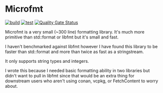 # Microfmt

[![build](https://github.com/jeremy-rifkin/microfmt/actions/workflows/build.yml/badge.svg)](https://github.com/jeremy-rifkin/microfmt/actions/workflows/build.yml)
[![test](https://github.com/jeremy-rifkin/microfmt/actions/workflows/test.yml/badge.svg)](https://github.com/jeremy-rifkin/microfmt/actions/workflows/test.yml)
[![Quality Gate Status](https://sonarcloud.io/api/project_badges/measure?project=jeremy-rifkin_microfmt&metric=alert_status)](https://sonarcloud.io/summary/new_code?id=jeremy-rifkin_microfmt)

Microfmt is a very small (~300 line) formatting library. It's much more primitive than std::format or libfmt but it's
small and fast.

I haven't benchmarked against libfmt however I have found this library to be faster than std::format and more than twice
as fast as a stringstream.

It only supports string types and integers.

I wrote this because I needed basic formatting ability in two libraries but didn't want to pull in libfmt since that
would be an extra thing for downstream users who aren't using conan, vcpkg, or FetchContent to worry about.
